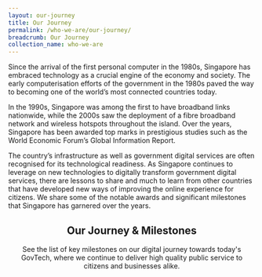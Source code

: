 ```yaml
---
layout: our-journey
title: Our Journey
permalink: /who-we-are/our-journey/
breadcrumb: Our Journey
collection_name: who-we-are
---
```

Since the arrival of the first personal computer in the 1980s, Singapore has embraced technology as a crucial engine of the economy and society. The early computerisation efforts of the government in the 1980s paved the way to becoming one of the world’s most connected countries today.

In the 1990s, Singapore was among the first to have broadband links nationwide, while the 2000s saw the deployment of a fibre broadband network and wireless hotspots throughout the island. Over the years, Singapore has been awarded top marks in prestigious studies such as the World Economic Forum’s Global Information Report.

The country’s infrastructure as well as government digital services are often recognised for its technological readiness. As Singapore continues to leverage on new technologies to digitally transform government digital services, there are lessons to share and much to learn from other countries that have developed new ways of improving the online experience for citizens. We share some of the notable awards and significant milestones that Singapore has garnered over the years. 


## **<center>Our Journey &amp; Milestones</center>**

<center> See the list of key milestones on our digital journey towards today's GovTech, where we continue to deliver high quality public service to citizens and businesses alike. </center>

<!-- Refer to _data/our-journey.yml to edit Our Journey & Milestones content -->